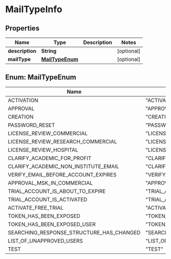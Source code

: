 # MailTypeInfo

## Properties
Name | Type | Description | Notes
------------ | ------------- | ------------- | -------------
**description** | **String** |  |  [optional]
**mailType** | [**MailTypeEnum**](#MailTypeEnum) |  |  [optional]

<a name="MailTypeEnum"></a>
## Enum: MailTypeEnum
Name | Value
---- | -----
ACTIVATION | &quot;ACTIVATION&quot;
APPROVAL | &quot;APPROVAL&quot;
CREATION | &quot;CREATION&quot;
PASSWORD_RESET | &quot;PASSWORD_RESET&quot;
LICENSE_REVIEW_COMMERCIAL | &quot;LICENSE_REVIEW_COMMERCIAL&quot;
LICENSE_REVIEW_RESEARCH_COMMERCIAL | &quot;LICENSE_REVIEW_RESEARCH_COMMERCIAL&quot;
LICENSE_REVIEW_HOSPITAL | &quot;LICENSE_REVIEW_HOSPITAL&quot;
CLARIFY_ACADEMIC_FOR_PROFIT | &quot;CLARIFY_ACADEMIC_FOR_PROFIT&quot;
CLARIFY_ACADEMIC_NON_INSTITUTE_EMAIL | &quot;CLARIFY_ACADEMIC_NON_INSTITUTE_EMAIL&quot;
VERIFY_EMAIL_BEFORE_ACCOUNT_EXPIRES | &quot;VERIFY_EMAIL_BEFORE_ACCOUNT_EXPIRES&quot;
APPROVAL_MSK_IN_COMMERCIAL | &quot;APPROVAL_MSK_IN_COMMERCIAL&quot;
TRIAL_ACCOUNT_IS_ABOUT_TO_EXPIRE | &quot;TRIAL_ACCOUNT_IS_ABOUT_TO_EXPIRE&quot;
TRIAL_ACCOUNT_IS_ACTIVATED | &quot;TRIAL_ACCOUNT_IS_ACTIVATED&quot;
ACTIVATE_FREE_TRIAL | &quot;ACTIVATE_FREE_TRIAL&quot;
TOKEN_HAS_BEEN_EXPOSED | &quot;TOKEN_HAS_BEEN_EXPOSED&quot;
TOKEN_HAS_BEEN_EXPOSED_USER | &quot;TOKEN_HAS_BEEN_EXPOSED_USER&quot;
SEARCHING_RESPONSE_STRUCTURE_HAS_CHANGED | &quot;SEARCHING_RESPONSE_STRUCTURE_HAS_CHANGED&quot;
LIST_OF_UNAPPROVED_USERS | &quot;LIST_OF_UNAPPROVED_USERS&quot;
TEST | &quot;TEST&quot;

